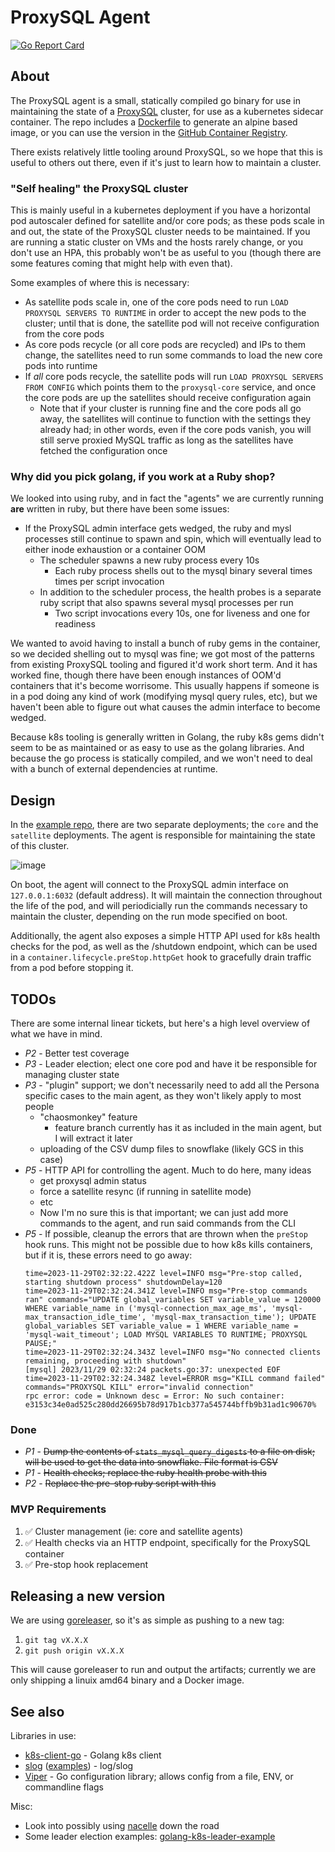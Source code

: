 # ProxySQL Agent

[![Go Report Card](https://goreportcard.com/badge/github.com/persona-id/proxysql-agent)](https://goreportcard.com/report/github.com/persona-id/proxysql-agent)


## About

The ProxySQL agent is a small, statically compiled go binary for use in maintaining the state of a [ProxySQL](https://github.com/sysown/proxysql) cluster, for use as a kubernetes sidecar container. The repo includes a [Dockerfile](build/Dockerfile) to generate an alpine based image, or you can use the version in the [GitHub Container Registry]().

There exists relatively little tooling around ProxySQL, so we hope that this is useful to others out there, even if it's just to learn how to maintain a cluster.


### "Self healing" the ProxySQL cluster

This is mainly useful in a kubernetes deployment if you have a horizontal pod autoscaler defined for satellite and/or core pods; as these pods scale in and out, the state of the ProxySQL cluster needs to be maintained. If you are running a static cluster on VMs and the hosts rarely change, or you don't use an HPA, this probably won't be as useful to you (though there are some features coming that might help with even that).

Some examples of where this is necessary:

- As satellite pods scale in, one of the core pods need to run `LOAD PROXYSQL SERVERS TO RUNTIME` in order to accept the new pods to the cluster; until that is done, the satellite pod will not receive configuration from the core pods
- As core pods recycle (or all core pods are recycled) and IPs to them change, the satellites need to run some commands to load the new core pods into runtime
- If _all_ core pods recycle, the satellite pods will run `LOAD PROXYSQL SERVERS FROM CONFIG` which points them to the `proxysql-core` service, and once the core pods are up the satellites should receive configuration again
  - Note that if your cluster is running fine and the core pods all go away, the satellites will continue to function with the settings they already had; in other words, even if the core pods vanish, you will still serve proxied MySQL traffic as long as the satellites have fetched the configuration once


### Why did you pick golang, if you work at a Ruby shop?

We looked into using ruby, and in fact the "agents" we are currently running **are** written in ruby, but there have been some issues:

- If the ProxySQL admin interface gets wedged, the ruby and mysl processes still continue to spawn and spin, which will eventually lead to either inode exhaustion or a container OOM
  - The scheduler spawns a new ruby process every 10s
    - Each ruby process shells out to the mysql binary several times times per script invocation
  - In addition to the scheduler process, the health probes is a separate ruby script that also spawns several mysql processes per run 
    - Two script invocations every 10s, one for liveness and one for readiness

We wanted to avoid having to install a bunch of ruby gems in the container, so we decided shelling out to mysql was fine; we got most of the patterns from existing ProxySQL tooling and figured it'd work short term. And it has worked fine, though there have been enough instances of OOM'd containers that it's become worrisome. This usually happens if someone is in a pod doing any kind of work (modifying mysql query rules, etc), but we haven't been able to figure out what causes the admin interface to become wedged.

Because k8s tooling is generally written in Golang, the ruby k8s gems didn't seem to be as maintained or as easy to use as the golang libraries. And because the go process is statically compiled, and we won't need to deal with a bunch of external dependencies at runtime.


## Design

In the [example repo](https://github.com/kuzmik/local-proxysql), there are two separate deployments; the `core` and the `satellite` deployments. The agent is responsible for maintaining the state of this cluster.

![image](docs/infra.png)

On boot, the agent will connect to the ProxySQL admin interface on `127.0.0.1:6032` (default address). It will maintain the connection throughout the life of the pod, and will periodicially run the commands necessary to maintain the cluster, depending on the run mode specified on boot. 

Additionally, the agent also exposes a simple HTTP API used for k8s health checks for the pod, as well as the /shutdown endpoint, which can be used in a `container.lifecycle.preStop.httpGet` hook to gracefully drain traffic from a pod before stopping it.


## TODOs

There are some internal linear tickets, but here's a high level overview of what we have in mind.

- *P2* - Better test coverage
- *P3* - Leader election; elect one core pod and have it be responsible for managing cluster state
- *P3* - "plugin" support; we don't necessarily need to add all the Persona specific cases to the main agent, as they won't likely apply to most people
  - "chaosmonkey" feature
    - feature branch currently has it as included in the main agent, but I will extract it later
  - uploading of the CSV dump files to snowflake (likely GCS in this case)
- *P5* - HTTP API for controlling the agent. Much to do here, many ideas
  - get proxysql admin status
  - force a satellite resync (if running in satellite mode)
  - etc
  - Now I'm no sure this is that important; we can just add more commands to the agent, and run said commands from the CLI
- *P5* - If possible, cleanup the errors that are thrown when the `preStop` hook runs. This might not be possible due to how k8s kills containers, but if it is, these errors need to go away:
    ```
    time=2023-11-29T02:32:22.422Z level=INFO msg="Pre-stop called, starting shutdown process" shutdownDelay=120
    time=2023-11-29T02:32:24.341Z level=INFO msg="Pre-stop commands ran" commands="UPDATE global_variables SET variable_value = 120000 WHERE variable_name in ('mysql-connection_max_age_ms', 'mysql-max_transaction_idle_time', 'mysql-max_transaction_time'); UPDATE global_variables SET variable_value = 1 WHERE variable_name = 'mysql-wait_timeout'; LOAD MYSQL VARIABLES TO RUNTIME; PROXYSQL PAUSE;"
    time=2023-11-29T02:32:24.343Z level=INFO msg="No connected clients remaining, proceeding with shutdown"
    [mysql] 2023/11/29 02:32:24 packets.go:37: unexpected EOF
    time=2023-11-29T02:32:24.348Z level=ERROR msg="KILL command failed" commands="PROXYSQL KILL" error="invalid connection"
    rpc error: code = Unknown desc = Error: No such container: e3153c34e0ad525c280dd26695b78d917b1cb377a545744bffb9b31ad1c90670%
    ```

### Done

- *P1* - ~~Dump the contents of `stats_mysql_query_digests` to a file on disk; will be used to get the data into snowflake. File format is CSV~~
- *P1* - ~~Health checks; replace the ruby health probe with this~~
- *P2* - ~~Replace the pre-stop ruby script with this~~


### MVP Requirements

1. ✅ Cluster management (ie: core and satellite agents)
1. ✅ Health checks via an HTTP endpoint, specifically for the ProxySQL container
1. ✅ Pre-stop hook replacement


## Releasing a new version

We are using [goreleaser](https://goreleaser.com/), so it's as simple as pushing to a new tag:

1. `git tag vX.X.X`
1. `git push origin vX.X.X`

This will cause goreleaser to run and output the artifacts; currently we are only shipping a linuix amd64 binary and a Docker image.

## See also

Libraries in use:

* [k8s-client-go](https://github.com/kubernetes/client-go) - Golang k8s client
* [slog](https://pkg.go.dev/log/slog) ([examples](https://betterstack.com/community/guides/logging/logging-in-go/)) - log/slog
* [Viper](https://pkg.go.dev/github.com/spf13/viper) - Go configuration library; allows config from a file, ENV, or commandline flags

Misc:

* Look into possibly using [nacelle](https://www.nacelle.dev/docs/topics/overview/) down the road
* Some leader election examples: [golang-k8s-leader-example](https://github.com/mjasion/golang-k8s-leader-example)
